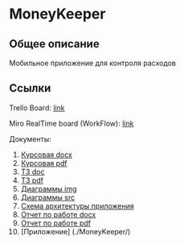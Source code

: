 # MoneyKeeper
## Общее описание
Мобильное приложение для контроля расходов
## Ссылки
Trello Board: [link](https://trello.com/b/ymq1o1vV)

Miro RealTime board (WorkFlow): [link](https://realtimeboard.com/app/board/o9J_kxmUL8Q=/)

Документы:
1. [Курсовая docx](./Documents/MoneyKeeper.docx)
2. [Курсовая pdf](./Documents/MoneyKeeper.pdf)
3. [ТЗ doc](./Documents/TZ.doc)
4. [ТЗ pdf](./Documents/TZ.pdf)
5. [Диаграммы img](./Diagrams/img/)
6. [Диаграммы src](./Diagrams/src/)
7. [Схема архитектуры приложения](./Diagrams/img/Architecture.png)
8. [Отчет по работе docx](./Documents/Otchet_po_rabote.docx)
9. [Отчет по работе pdf](./Documents/Otchet_po_rabote.pdf)
10. [Приложение] (./MoneyKeeper/)